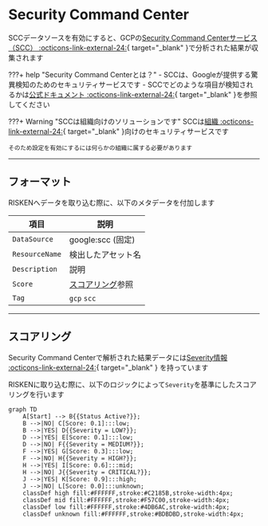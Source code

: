 # Security Command Center

SCCデータソースを有効にすると、GCPの[Security Command Centerサービス（SCC） :octicons-link-external-24:](https://cloud.google.com/security-command-center/docs/concepts-security-command-center-overview){ target="_blank" }で分析された結果が収集されます

???+ help "Security Command Centerとは？"
    - SCCは、Googleが提供する驚異検知のためのセキュリティサービスです
    - SCCでどのような項目が検知されるかは[公式ドキュメント :octicons-link-external-24:](https://cloud.google.com/security-command-center/docs/concepts-vulnerabilities-findings){ target="_blank" }を参照してください


???+ Warning "SCCは組織向けのソリューションです"
    SCCは[組織 :octicons-link-external-24:](https://cloud.google.com/resource-manager/docs/creating-managing-organization){ target="_blank" }向けのセキュリティサービスです
    
    そのため設定を有効にするには何らかの組織に属する必要があります

---

## フォーマット

RISKENへデータを取り込む際に、以下のメタデータを付加します

| 項目            | 説明                             |
| -------------- | ------------------------------- |
| `DataSource`   | google:scc (固定)                |
| `ResourceName` | 検出したアセット名                 |
| `Description`  | 説明                             |
| `Score`        | [スコアリング](/google/scc#_2)参照 |
| `Tag`          | `gcp` `scc`                      |

---

## スコアリング

Security Command Centerで解析された結果データには[Severity情報 :octicons-link-external-24:](https://cloud.google.com/security-command-center/docs/how-to-use-security-health-analytics#findings-by-severity){ target="_blank" } を持っています

RISKENに取り込む際に、以下のロジックによって`Severity`を基準にしたスコアリングを行います

```mermaid
graph TD
    A[Start] --> B{{Status Active?}};
    B -->|NO| C[Score: 0.1]:::low;
    B -->|YES| D{{Severity = LOW?}};
    D -->|YES| E[Score: 0.1]:::low;
    D -->|NO| F{{Severity = MEDIUM?}};
    F -->|YES| G[Score: 0.3]:::low;
    F -->|NO| H{{Severity = HIGH?}};
    H -->|YES| I[Score: 0.6]:::mid;
    H -->|NO| J{{Severity = CRITICAL?}};
    J -->|YES| K[Score: 0.9]:::high;
    J -->|NO| L[Score: 0.0]:::unknown;
    classDef high fill:#FFFFFF,stroke:#C2185B,stroke-width:4px;
    classDef mid fill:#FFFFFF,stroke:#F57C00,stroke-width:4px;
    classDef low fill:#FFFFFF,stroke:#4DB6AC,stroke-width:4px;
    classDef unknown fill:#FFFFFF,stroke:#BDBDBD,stroke-width:4px;
```
